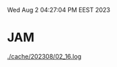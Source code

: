 Wed Aug  2 04:27:04 PM EEST 2023
# JAM
<a href='./cache/202308/02_16.log'>./cache/202308/02_16.log</a>
